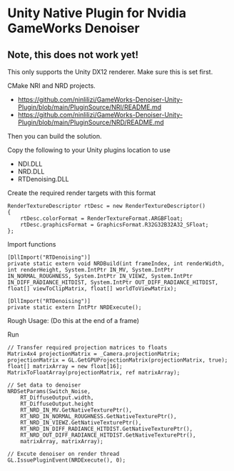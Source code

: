 # Unity Native Plugin for Nvidia GameWorks Denoiser

## Note, this does not work yet!

This only supports the Unity DX12 renderer. Make sure this is set first.

CMake NRI and NRD projects.
* https://github.com/ninlilizi/GameWorks-Denoiser-Unity-Plugin/blob/main/PluginSource/NRI/README.md
* https://github.com/ninlilizi/GameWorks-Denoiser-Unity-Plugin/blob/main/PluginSource/NRD/README.md

Then you can build the solution.

Copy the following to your Unity plugins location to use
* NDI.DLL
* NRD.DLL
* RTDenoising.DLL



Create the required render targets with this format
```
RenderTextureDescriptor rtDesc = new RenderTextureDescriptor()
{
    rtDesc.colorFormat = RenderTextureFormat.ARGBFloat;
    rtDesc.graphicsFormat = GraphicsFormat.R32G32B32A32_SFloat;
};
```

Import functions

```
[DllImport("RTDenoising")]
private static extern void NRDBuild(int frameIndex, int renderWidth, int renderHeight, System.IntPtr IN_MV, System.IntPtr IN_NORMAL_ROUGHNESS, System.IntPtr IN_VIEWZ, System.IntPtr IN_DIFF_RADIANCE_HITDIST, System.IntPtr OUT_DIFF_RADIANCE_HITDIST, float[] viewToClipMatrix, float[] worldToViewMatrix);

[DllImport("RTDenoising")]
private static extern IntPtr NRDExecute();
```


  
Rough Usage: (Do this at the end of a frame)


Run
```
// Transfer required projection matrices to floats
Matrix4x4 projectionMatrix = _Camera.projectionMatrix;
projectionMatrix = GL.GetGPUProjectionMatrix(projectionMatrix, true);
float[] matrixArray = new float[16];
MatrixToFloatArray(projectionMatrix, ref matrixArray);

// Set data to denoiser
NRDSetParams(Switch_Noise,
    RT_DiffuseOutput.width,
    RT_DiffuseOutput.height
    RT_NRD_IN_MV.GetNativeTexturePtr(),
    RT_NRD_IN_NORMAL_ROUGHNESS.GetNativeTexturePtr(),
    RT_NRD_IN_VIEWZ.GetNativeTexturePtr(),
    RT_NRD_IN_DIFF_RADIANCE_HITDIST.GetNativeTexturePtr(),
    RT_NRD_OUT_DIFF_RADIANCE_HITDIST.GetNativeTexturePtr(),
    matrixArray, matrixArray);

// Excute denoiser on render thread
GL.IssuePluginEvent(NRDExecute(), 0);
```


